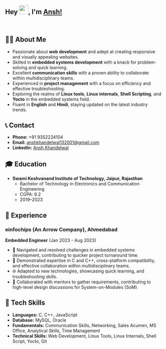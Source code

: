 ## Hey <img src="https://github.com/TheDudeThatCode/TheDudeThatCode/blob/master/Assets/Hi.gif" width="29px">, I'm [Ansh!](https://ansh-tech.netlify.app/) 
</br>
  
## 👨‍💻 About Me
- Passionate about **web development** and adept at creating responsive and visually appealing websites.
- Skilled in **embedded systems development** with a knack for problem-solving and quick learning.
- Excellent **communication skills** with a proven ability to collaborate within multidisciplinary teams.
- Experienced in **project management** with a focus on efficiency and effective troubleshooting.
- Exploring the realms of **Linux tools**, **Linux internals**, **Shell Scripting**, and **Yocto** in the embedded systems field.
- Fluent in **English** and **Hindi**, staying updated on the latest industry trends.

## 📞 Contact
- **Phone:** +91 9352224104
- **Email:** anshkhandelwal132001@gmail.com
- **LinkedIn:** [Ansh Khandelwal](#)

## 🎓 Education
- **Swami Keshvanand Institute of Technology, Jaipur, Rajasthan**
  - Bachelor of Technology in Electronics and Communication Engineering
  - CGPA: 9.2
  - 2019–2023

## 💼 Experience
### einfochips (An Arrow Company), Ahmedabad
**Embedded Engineer** (Jan 2023 - Aug 2023)
- 🚀 Navigated and resolved challenges in embedded systems development, contributing to quicker project turnaround time.
- 🤝 Demonstrated expertise in C and C++, cross-platform compatibility, and effective collaboration within multidisciplinary teams.
- 🌐 Adapted to new technologies, showcasing quick learning, and troubleshooting skills.
- 👥 Collaborated with mentors to gather requirements, contributing to high-level design discussions for System-on-Modules (SoM).

## 🚀 Tech Skills
- **Languages:** C, C++, JavaScript
- **Database:** MySQL, Oracle
- **Fundamentals:** Communication Skills, Networking, Sales Acumen, MS Office, Analytical Skills, Time Management
- **Technical Skills:** Web Development, Linux Tools, Linux Internals, Shell Script, Yocto, Git
